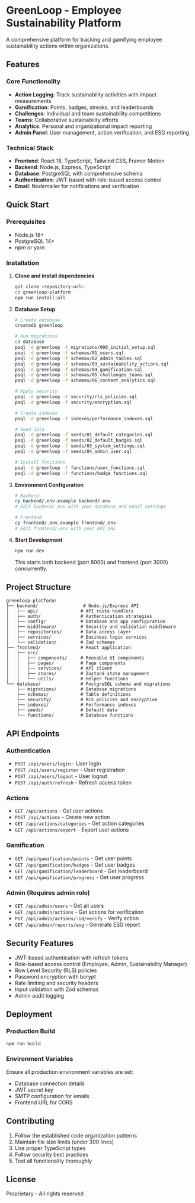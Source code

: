 # GreenLoop - Employee Sustainability Platform

A comprehensive platform for tracking and gamifying employee sustainability actions within organizations.

## Features

### Core Functionality
- **Action Logging**: Track sustainability activities with impact measurements
- **Gamification**: Points, badges, streaks, and leaderboards
- **Challenges**: Individual and team sustainability competitions
- **Teams**: Collaborative sustainability efforts
- **Analytics**: Personal and organizational impact reporting
- **Admin Panel**: User management, action verification, and ESG reporting

### Technical Stack
- **Frontend**: React 18, TypeScript, Tailwind CSS, Framer Motion
- **Backend**: Node.js, Express, TypeScript
- **Database**: PostgreSQL with comprehensive schema
- **Authentication**: JWT-based with role-based access control
- **Email**: Nodemailer for notifications and verification

## Quick Start

### Prerequisites
- Node.js 18+
- PostgreSQL 14+
- npm or yarn

### Installation

1. **Clone and install dependencies**
   ```bash
   git clone <repository-url>
   cd greenloop-platform
   npm run install:all
   ```

2. **Database Setup**
   ```bash
   # Create database
   createdb greenloop
   
   # Run migrations
   cd database
   psql -d greenloop -f migrations/000_initial_setup.sql
   psql -d greenloop -f schemas/01_users.sql
   psql -d greenloop -f schemas/02_admin_tables.sql
   psql -d greenloop -f schemas/03_sustainability_actions.sql
   psql -d greenloop -f schemas/04_gamification.sql
   psql -d greenloop -f schemas/05_challenges_teams.sql
   psql -d greenloop -f schemas/06_content_analytics.sql
   
   # Apply security
   psql -d greenloop -f security/rls_policies.sql
   psql -d greenloop -f security/encryption.sql
   
   # Create indexes
   psql -d greenloop -f indexes/performance_indexes.sql
   
   # Seed data
   psql -d greenloop -f seeds/01_default_categories.sql
   psql -d greenloop -f seeds/02_default_badges.sql
   psql -d greenloop -f seeds/03_system_settings.sql
   psql -d greenloop -f seeds/04_admin_user.sql
   
   # Install functions
   psql -d greenloop -f functions/user_functions.sql
   psql -d greenloop -f functions/badge_functions.sql
   ```

3. **Environment Configuration**
   ```bash
   # Backend
   cp backend/.env.example backend/.env
   # Edit backend/.env with your database and email settings
   
   # Frontend
   cp frontend/.env.example frontend/.env
   # Edit frontend/.env with your API URL
   ```

4. **Start Development**
   ```bash
   npm run dev
   ```

   This starts both backend (port 8000) and frontend (port 3000) concurrently.

## Project Structure

```
greenloop-platform/
├── backend/                 # Node.js/Express API
│   ├── api/                # API route handlers
│   ├── auth/               # Authentication strategies
│   ├── config/             # Database and app configuration
│   ├── middleware/         # Security and validation middleware
│   ├── repositories/       # Data access layer
│   ├── services/           # Business logic services
│   └── validation/         # Zod schemas
├── frontend/               # React application
│   ├── src/
│   │   ├── components/     # Reusable UI components
│   │   ├── pages/          # Page components
│   │   ├── services/       # API client
│   │   ├── stores/         # Zustand state management
│   │   └── utils/          # Helper functions
└── database/               # PostgreSQL schema and migrations
    ├── migrations/         # Database migrations
    ├── schemas/            # Table definitions
    ├── security/           # RLS policies and encryption
    ├── indexes/            # Performance indexes
    ├── seeds/              # Default data
    └── functions/          # Database functions
```

## API Endpoints

### Authentication
- `POST /api/users/login` - User login
- `POST /api/users/register` - User registration
- `POST /api/users/logout` - User logout
- `POST /api/auth/refresh` - Refresh access token

### Actions
- `GET /api/actions` - Get user actions
- `POST /api/actions` - Create new action
- `GET /api/actions/categories` - Get action categories
- `GET /api/actions/export` - Export user actions

### Gamification
- `GET /api/gamification/points` - Get user points
- `GET /api/gamification/badges` - Get user badges
- `GET /api/gamification/leaderboard` - Get leaderboard
- `GET /api/gamification/progress` - Get user progress

### Admin (Requires admin role)
- `GET /api/admin/users` - Get all users
- `GET /api/admin/actions` - Get actions for verification
- `PUT /api/admin/actions/:id/verify` - Verify action
- `GET /api/admin/reports/esg` - Generate ESG report

## Security Features

- JWT-based authentication with refresh tokens
- Role-based access control (Employee, Admin, Sustainability Manager)
- Row Level Security (RLS) policies
- Password encryption with bcrypt
- Rate limiting and security headers
- Input validation with Zod schemas
- Admin audit logging

## Deployment

### Production Build
```bash
npm run build
```

### Environment Variables
Ensure all production environment variables are set:
- Database connection details
- JWT secret key
- SMTP configuration for emails
- Frontend URL for CORS

## Contributing

1. Follow the established code organization patterns
2. Maintain file size limits (under 300 lines)
3. Use proper TypeScript types
4. Follow security best practices
5. Test all functionality thoroughly

## License

Proprietary - All rights reserved